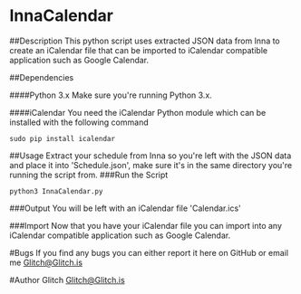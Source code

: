 InnaCalendar
============

##Description
This python script uses extracted JSON data from Inna to create an iCalendar file that can be imported to iCalendar compatible application such as Google Calendar.

##Dependencies

####Python 3.x
Make sure you're running Python 3.x.

####iCalendar
You need the iCalendar Python module which can be installed with the following command
```
sudo pip install icalendar
```

##Usage
Extract your schedule from Inna so you're left with the JSON data and place it into 'Schedule.json', make sure it's in the same directory you're running the script from.
###Run the Script
```
python3 InnaCalendar.py
```
###Output
You will be left with an iCalendar file 'Calendar.ics'

###Import
Now that you have your iCalendar file you can import into any iCalendar compatible application such as Google Calendar.

#Bugs
If you find any bugs you can either report it here on GitHub or email me <Glitch@Glitch.is>

#Author
Glitch <Glitch@Glitch.is>
